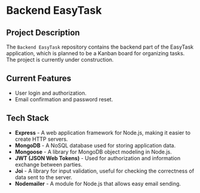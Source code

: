 # Backend EasyTask

## Project Description

The `Backend EasyTask` repository contains the backend part of the EasyTask application, which is planned to be a Kanban board for organizing tasks. The project is currently under construction.

## Current Features

- User login and authorization.
- Email confirmation and password reset.

## Tech Stack

- **Express** - A web application framework for Node.js, making it easier to create HTTP servers.
- **MongoDB** - A NoSQL database used for storing application data.
- **Mongoose** - A library for MongoDB object modeling in Node.js.
- **JWT (JSON Web Tokens)** - Used for authorization and information exchange between parties.
- **Joi** - A library for input validation, useful for checking the correctness of data sent to the server.
- **Nodemailer** - A module for Node.js that allows easy email sending.
